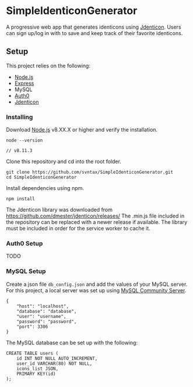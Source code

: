 # SimpleIdenticonGenerator

A progressive web app that generates identicons using [Jdenticon](https://jdenticon.com/). Users can sign up/log in with to save and keep track of their favorite identicons.

## Setup

This project relies on the following:

* [Node.js](https://nodejs.org/en/)
* [Express](https://expressjs.com/)
* MySQL
* [Auth0](https://auth0.com/)
* [Jdenticon](https://jdenticon.com/)

### Installing

Download [Node.js](https://nodejs.org/en/) v8.XX.X or higher and verify the installation.

```
node --version

// v8.11.3
```

Clone this repository and cd into the root folder.

```
git clone https://github.com/svntax/SimpleIdenticonGenerator.git
cd SimpleIdenticonGenerator
```

Install dependencies using npm.

```
npm install
```

The Jdenticon library was downloaded from https://github.com/dmester/jdenticon/releases/
The .min.js file included in the repository can be replaced with a newer release if available.
The library must be included in order for the service worker to cache it.

### Auth0 Setup

TODO

### MySQL Setup

Create a json file `db_config.json` and add the values of your MySQL server. For this project, a local server was set up using [MySQL Community Server](https://dev.mysql.com/downloads/mysql/).

```
{
	"host": "localhost",
	"database": "database",
	"user": "username",
	"password": "password",
	"port": 3306
}
```

The MySQL database can be set up with the following:

```
CREATE TABLE users (
	id INT NOT NULL AUTO_INCREMENT,
	user_id VARCHAR(80) NOT NULL,
	icons_list JSON,
	PRIMARY KEY(id)
);
```